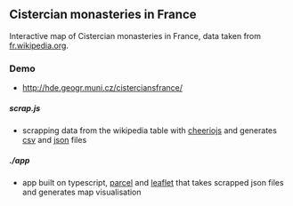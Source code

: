 ## Cistercian monasteries in France

Interactive map of Cistercian monasteries in France, data taken from [fr.wikipedia.org](https://fr.wikipedia.org/wiki/Liste_d%27abbayes_cisterciennes_de_France).

### Demo

- http://hde.geogr.muni.cz/cisterciansfrance/

##### scrap.js

- scrapping data from the wikipedia table with [cheeriojs](https://github.com/cheeriojs) and generates [csv](https://github.com/koles/ya-csv) and [json](https://www.npmjs.com/package/csvtojson) files

##### ./app

- app built on typescript, [parcel](https://parceljs.org/) and [leaflet](https://leafletjs.com/) that takes scrapped json files and generates map visualisation

